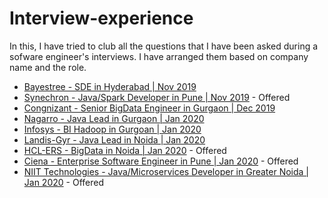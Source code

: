 # Interview-experience
In this, I have tried to club all the questions that I have been asked during a sofware engineer's interviews. I have arranged them based on company name and the role.

* [Bayestree - SDE in Hyderabad | Nov 2019](https://github.com/thedevd/interview-experience/tree/master/bayestree)
* [Synechron - Java/Spark Developer in Pune | Nov 2019](https://github.com/thedevd/interview-experience/tree/master/Synechron) - Offered
* [Congnizant - Senior BigData Engineer in Gurgaon | Dec 2019](https://github.com/thedevd/interview-experience/tree/master/cognizant)
* [Nagarro - Java Lead in Gurgaon | Jan 2020](https://github.com/thedevd/interview-experience/tree/master/nagarro)
* [Infosys - BI Hadoop in Gurgoan | Jan 2020](https://github.com/thedevd/interview-experience/tree/master/infosys)
* [Landis-Gyr - Java Lead in Noida | Jan 2020](https://github.com/thedevd/interview-experience/tree/master/landis-gyr)
* [HCL-ERS - BigData in Noida | Jan 2020](https://github.com/thedevd/interview-experience/tree/master/hcl) - Offered
* [Ciena - Enterprise Software Engineer in Pune | Jan 2020](https://github.com/thedevd/interview-experience/tree/master/ciena) - Offered
* [NIIT Technologies - Java/Microservices Developer in Greater Noida | Jan 2020](https://github.com/thedevd/interview-experience/tree/master/niit) - Offered
